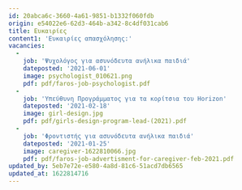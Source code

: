 ```yaml
---
id: 20abca6c-3660-4a61-9851-b1332f060fdb
origin: e54022e6-62d3-464b-a342-8c4df031cab6
title: Ευκαιρίες
content1: 'Ευκαιρίες απασχόλησης:'
vacancies:
  -
    job: 'Ψυχολόγος για ασυνόδευτα ανήλικα παιδιά'
    dateposted: '2021-06-01'
    image: psychologist_010621.png
    pdf: pdf/faros-job-psychologist.pdf
  -
    job: 'Υπεύθυνη Προγράμματος για τα κορίτσια του Horizon'
    dateposted: '2021-02-18'
    image: girl-design.jpg
    pdf: pdf/girls-design-program-lead-(2021).pdf
  -
    job: 'Φροντιστής για ασυνόδευτα ανήλικα παιδιά'
    dateposted: '2021-01-25'
    image: caregiver-1622810066.jpg
    pdf: pdf/faros-job-advertisment-for-caregiver-feb-2021.pdf
updated_by: 5eb7e72e-e580-4a8d-81c6-51acd7db6565
updated_at: 1622814716
---
```

